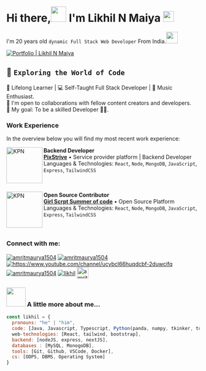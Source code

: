 # Hi there,<img src="https://media.giphy.com/media/hvRJCLFzcasrR4ia7z/giphy.gif" height="40px" width="40px"> I'm Likhil N Maiya  <img src="https://emojis.slackmojis.com/emojis/images/1531849430/4246/blob-sunglasses.gif?1531849430" width="28"/>
I'm 20 years old `dynamic Full Stack Web Developer` From India.<img src="https://media.giphy.com/media/WUlplcMpOCEmTGBtBW/giphy.gif" width="30"> 

<a href="https://lickhillsportfolio.netlify.app/" target="_blank">
  <img src="https://img.shields.io/website?label=portfolio&style=for-the-badge&url=https://lickhillsportfolio.netlify.app/" alt="Portfolio | Likhil N Maiya">
</a>

## 🌟 `Exploring the World of Code`

🌱 Lifelong Learner | 💻 Self-Taught Full Stack Developer | 🎵 Music Enthusiast. <br />
👯 I'm open to collaborations with fellow content creators and developers. <br />
🥅 My goal: To be a skilled Developer 👨‍💻. <br />


### Work Experience
In the overview below you will find my most recent work experience:

<a href="https://media.licdn.com/dms/image/v2/D560BAQH8LCfFkPHzLg/company-logo_100_100/company-logo_100_100/0/1724590657076?e=1733961600&v=beta&t=B3AeV6XRVJjsOWtUsX6Gnxk146HG7z1mJh9PcfTDSK0" target="_blank">
  <img align="left" height="94px" width="94px" alt="KPN" src="https://gssoc.girlscript.tech/GS_logo_White.svg"/>
</a>

**Backend Developer** \
<a href="https://media.licdn.com/dms/image/v2/D560BAQH8LCfFkPHzLg/company-logo_200_200/company-logo_200_200/0/1724590657076?e=1733961600&v=beta&t=883zz-N08RROUykQXQfCti7YLF3g1jWIwh5-eaPzVvw" target="_blank">**PixStrive**</a> • Service provider platform | Backend Developer \
Languages & Technologies: `React`, `Node`, `MongoDB`, `JavaScript`, `Express`, `TailwindCSS` \
<br/>
<br/>

<a href="https://media.licdn.com/dms/image/v2/D560BAQH8LCfFkPHzLg/company-logo_200_200/company-logo_200_200/0/1724590657076?e=1733961600&v=beta&t=883zz-N08RROUykQXQfCti7YLF3g1jWIwh5-eaPzVvw" target="_blank">
  <img align="left" height="94px" width="94px" alt="KPN" src="https://gssoc.girlscript.tech/GS_logo_White.svg"/>
</a>

**Open Source Contributor** \
<a href="https://gssoc.girlscript.tech/project" target="_blank">**Girl Scrpt Summer of code**</a> • Open Source Platform \
Languages & Technologies: `React`, `Node`, `MongoDB`, `JavaScript`, `Express`, `TailwindCSS` \
<br/>
<br/>

### Connect with me:

<p align="left">
<a href="https://www.linkedin.com/in/likhilnmaiya/" target="_blank"><img align="center" src="https://img.shields.io/badge/linkedin-%230077B5.svg?style=for-the-badge&logo=linkedin&logoColor=white" alt="amritmaurya1504" /></a>
<a href="https://instagram.com/maiyarse" target="_blank"><img align="center" src="https://img.shields.io/badge/Instagram-%23E4405F.svg?style=for-the-badge&logo=Instagram&logoColor=white" alt="amritmaurya1504" /></a>
<a href="https://www.youtube.com/@AgreetoDisagree3" target="_blank"><img align="center" src="https://img.shields.io/badge/YouTube-%23FF0000.svg?style=for-the-badge&logo=YouTube&logoColor=white" alt="https://www.youtube.com/channel/ucybcl66huqdcbf-2duwcifq" /></a>
<a href="https://leetcode.com/lickhill/" target="_blank"><img align="center" src="https://img.shields.io/badge/LeetCode-000000?style=for-the-badge&logo=LeetCode&logoColor=#d16c06" alt="amritmaurya1504" /></a>
<a href="https://lickhillsportfolio.netlify.app/resume.pdf" target="_blank"><img align="center" src="https://img.shields.io/badge/Resume-yellow?style=for-the-badge&logo=Resume&logoColor=black" alt="likhil" /></a>
<a href="https://www.geeksforgeeks.org/user/likhilnm17103/" target="_blank"><img align="center" src="https://raw.githubusercontent.com/rahuldkjain/github-profile-readme-generator/master/src/images/icons/Social/geeks-for-geeks.svg" alt="amritmaurya1504" height="30" widht="40" /></a>
</p>

### <img src="https://media.giphy.com/media/VgCDAzcKvsR6OM0uWg/giphy.gif" width="50"> A little more about me...  
```javascript
const likhil = {
  pronouns: "he" | "him",
  code: [Java, Javascript, Typescript, Python(panda, numpy, tkinker, turtle, matplotlib), HTML, CSS,  SQL, Data Structures & Algorithm, Problem Solving],
  web-technologies: [React, tailwind, bootstrap],
  backend: [nodeJS, express, nextJS],
  databases : [MySQL, MonogoDB],
  tools: [Git, Github, VSCode, Docker],
  cs: [OOPS, DBMS, Operating System]
}
